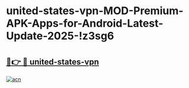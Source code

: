 # united-states-vpn-MOD-Premium-APK-Apps-for-Android-Latest-Update-2025-!z3sg6

# <h2><a href="https://6sfwdn.esa.edu.pl?title=united-states-vpn&ref=z3sg6">🔗👉 🔴 united-states-vpn</a></h2>

[![acn](https://github.com/user-attachments/assets/0f9c940e-d8b0-45ae-aac7-cd30a18b3e1c)](https://6sfwdn.esa.edu.pl?title=united-states-vpn&ref=z3sg6)

